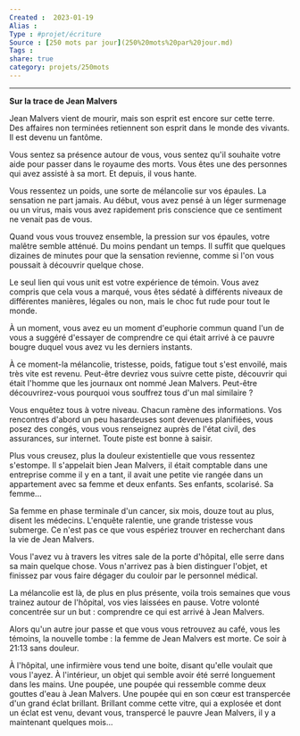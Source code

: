 ```yaml
---
Created :  2023-01-19
Alias :
Type : #projet/écriture
Source : [250 mots par jour](250%20mots%20par%20jour.md)
Tags : 
share: true
category: projets/250mots
---
```



***

**Sur la trace de Jean Malvers**

Jean Malvers vient de mourir, mais son esprit est encore sur cette terre. Des affaires non terminées retiennent son esprit dans le monde des vivants. Il est devenu un fantôme.

Vous sentez sa présence autour de vous, vous sentez qu'il souhaite votre aide pour passer dans le royaume des morts. Vous êtes une des personnes qui avez assisté à sa mort. Et depuis, il vous hante.

Vous ressentez un poids, une sorte de mélancolie sur vos épaules. La sensation ne part jamais. Au début, vous avez pensé à un léger surmenage ou un virus, mais vous avez rapidement pris conscience que ce sentiment ne venait pas de vous. 

Quand vous vous trouvez ensemble, la pression sur vos épaules, votre malêtre semble atténué. Du moins pendant un temps. Il suffit que quelques dizaines de minutes pour que la sensation revienne, comme si l'on vous poussait à découvrir quelque chose. 

Le seul lien qui vous unit est votre expérience de témoin. Vous avez compris que cela vous a marqué, vous êtes sédaté à différents niveaux de différentes manières, légales ou non, mais le choc fut rude pour tout le monde.

À un moment, vous avez eu un moment d'euphorie commun quand l'un de vous a suggéré d'essayer de comprendre ce qui était arrivé à ce pauvre bougre duquel vous avez vu les derniers instants. 

À ce moment-la mélancolie, tristesse, poids, fatigue tout s'est envoilé, mais très vite est revenu. Peut-être devriez vous suivre cette piste, découvrir qui était l'homme que les journaux ont nommé Jean Malvers. Peut-être découvrirez-vous pourquoi vous souffrez tous d'un mal similaire ?

Vous enquêtez tous à votre niveau. Chacun ramène des informations. Vos rencontres d'abord un peu hasardeuses sont devenues planifiées, vous posez des congés, vous vous renseignez auprès de l'état civil, des assurances, sur internet. Toute piste est bonne à saisir. 

Plus vous creusez, plus la douleur existentielle que vous ressentez s'estompe. Il s'appelait bien Jean Malvers, il était comptable dans une entreprise comme il y en a tant, il avait une petite vie rangée dans un appartement avec sa femme et deux enfants. Ses enfants, scolarisé. Sa femme... 

Sa femme en phase terminale d'un cancer, six mois, douze tout au plus, disent les médecins. L'enquête ralentie, une grande tristesse vous submerge. Ce n'est pas ce que vous espériez trouver en recherchant dans la vie de Jean Malvers.

Vous l'avez vu à travers les vitres sale de la porte d'hôpital, elle serre dans sa main quelque chose. Vous n'arrivez pas à bien distinguer l'objet, et finissez par vous faire dégager du couloir par le personnel médical.

La mélancolie est là, de plus en plus présente, voila trois semaines que vous trainez autour de l'hôpital, vos vies laissées en pause. Votre volonté concentrée sur un but : comprendre ce qui est arrivé à Jean Malvers.

Alors qu'un autre jour passe et que vous vous retrouvez au café, vous les témoins, la nouvelle tombe : la femme de Jean Malvers est morte. Ce soir à 21:13 sans douleur.

À l'hôpital, une infirmière vous tend une boite, disant qu'elle voulait que vous l'ayez. À l'intérieur, un objet qui semble avoir été serré longuement dans les mains. Une poupée, une poupée qui ressemble comme deux gouttes d'eau à Jean Malvers. Une poupée qui en son cœur est transpercée d'un grand éclat brillant. Brillant comme cette vitre, qui a explosée et dont un éclat est venu, devant vous, transpercé le pauvre Jean Malvers, il y a maintenant quelques mois...
